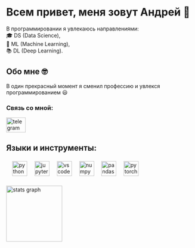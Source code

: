 <h1 align="left">Всем привет, меня зовут Андрей 👋</h1>

<p align="left">
В программировании я увлекаюсь направлениями:<br>
🎓 DS (Data Science),<br>
🎲 ML (Machine Learning), <br>
📚 DL (Deep Learning).
</p>

### 

<h2 align="left">Обо мне 🤓</h2>
<p align="left"> 
В один прекрасный момент я сменил профессию и увлекся программированием 😃
    
</p>

### Связь со мной:

<div align="left">
  <a href="https://t.me/av_tar" target="_blank">
    <img src="https://raw.githubusercontent.com/maurodesouza/profile-readme-generator/master/src/assets/icons/social/telegram/default.svg" width="52" height="40" alt="telegram logo"  />
  </a>

</div>

###

<h2 align="left">Языки и инструменты:</h2>

###

<div align="left">
  <img width="12" />
  <img src="https://cdn.jsdelivr.net/gh/devicons/devicon/icons/python/python-original.svg" height="40" alt="python logo"  />
  <img width="12" />
  <img src="https://cdn.jsdelivr.net/gh/devicons/devicon/icons/jupyter/jupyter-original-wordmark.svg" height="40" alt="jupyter logo"  />
  <img width="12" />
  <img src="https://cdn.jsdelivr.net/gh/devicons/devicon/icons/vscode/vscode-original.svg" height="40" alt="vscode logo"  />
  <img width="12" />
  <img src="https://cdn.jsdelivr.net/gh/devicons/devicon/icons/numpy/numpy-original.svg" height="40" alt="numpy logo"  />
  <img width="12" />
  <img src="https://cdn.jsdelivr.net/gh/devicons/devicon/icons/pandas/pandas-original.svg" height="40" alt="pandas logo"  />
  <img width="12" />
  <img src="https://cdn.jsdelivr.net/gh/devicons/devicon/icons/pytorch/pytorch-original.svg" height="40" alt="pytorch logo"  />
</div>

###

<div align="left">
  <img src="https://github-readme-stats.vercel.app/api?username=AV-Tar&hide_title=false&hide_rank=false&show_icons=true&include_all_commits=true&count_private=true&disable_animations=false&theme=default&locale=en&hide_border=false&order=1" height="150" alt="stats graph"  />
</div>
